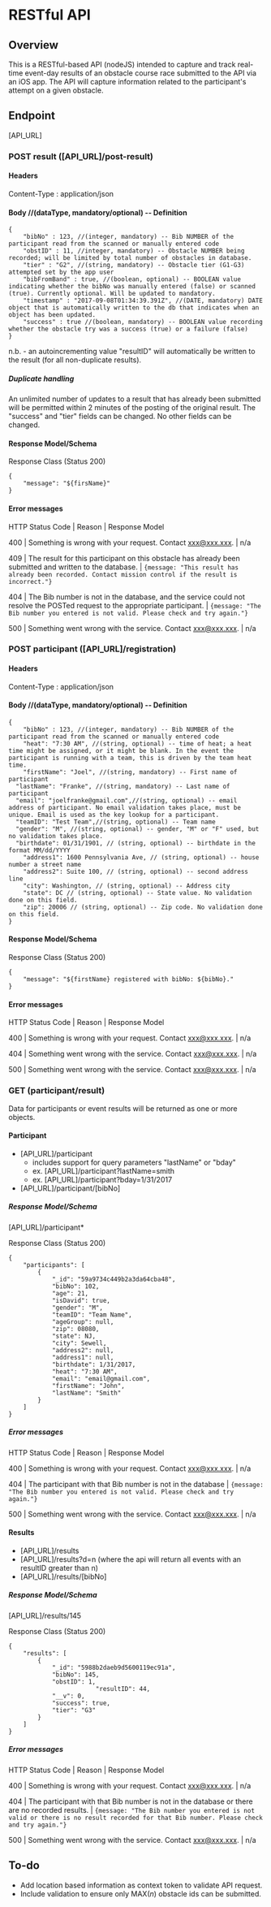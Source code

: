 # RESTful API

## Overview
This is a RESTful-based API (nodeJS) intended to capture and track real-time event-day results of an obstacle course race submitted to the API via an iOS app. The API will capture information related to the participant's attempt on a given obstacle.

## Endpoint
[API_URL]

### POST result ([API_URL]/post-result)

#### Headers
Content-Type :  application/json

#### Body //(dataType, mandatory/optional) -- Definition
```
{
	"bibNo" : 123, //(integer, mandatory) -- Bib NUMBER of the participant read from the scanned or manually entered code
	"obstID" : 11, //integer, mandatory) -- Obstacle NUMBER being recorded; will be limited by total number of obstacles in database.
	"tier" : "G2", //(string, mandatory) -- Obstacle tier (G1-G3) attempted set by the app user
	"bibFromBand" : true, //(boolean, optional) -- BOOLEAN value indicating whether the bibNo was manually entered (false) or scanned (true). Currently optional. Will be updated to mandatory.
	"timestamp" : "2017-09-08T01:34:39.391Z", //(DATE, mandatory) DATE object that is automatically written to the db that indicates when an object has been updated.
	"success" : true //(boolean, mandatory) -- BOOLEAN value recording whether the obstacle try was a success (true) or a failure (false)
}
```
n.b. - an autoincrementing value "resultID" will automatically be written to the result (for all non-duplicate results).

##### Duplicate handling
An unlimited number of updates to a result that has already been submitted will be permitted within 2 minutes of the posting of the original result. The "success" and "tier" fields can be changed. No other fields can be changed.

#### Response Model/Schema
Response Class (Status 200)
```
{
    "message": "${firsName}"
}
```

#### Error messages
HTTP Status Code | Reason | Response Model

400 | Something is wrong with your request. Contact xxx@xxx.xxx. | n/a

409 | The result for this participant on this obstacle has already been submitted and written to the database. | ```{message: "This result has already been recorded. Contact mission control if the result is incorrect."}```

404 | The Bib number is not in the database, and the service could not resolve the POSTed request to the appropriate participant. | ```{message: "The Bib number you entered is not valid. Please check and try again."}```

500 | Something went wrong with the service. Contact xxx@xxx.xxx. | n/a

### POST participant ([API_URL]/registration)

#### Headers
Content-Type :  application/json

#### Body //(dataType, mandatory/optional) -- Definition
```
{
	"bibNo" : 123, //(integer, mandatory) -- Bib NUMBER of the participant read from the scanned or manually entered code
	"heat": "7:30 AM", //(string, optional) -- time of heat; a heat time might be assigned, or it might be blank. In the event the participant is running with a team, this is driven by the team heat time.
	"firstName": "Joel", //(string, mandatory) -- First name of participant
  "lastName": "Franke", //(string, mandatory) -- Last name of participant
  "email": "joelfranke@gmail.com",//(string, optional) -- email address of participant. No email validation takes place, must be unique. Email is used as the key lookup for a participant.
  "teamID": "Test Team",//(string, optional) -- Team name
  "gender": "M", //(string, optional) -- gender, "M" or "F" used, but no validation takes place.
  "birthdate": 01/31/1901, // (string, optional) -- birthdate in the format MM/dd/YYYY
	"address1": 1600 Pennsylvania Ave, // (string, optional) -- house number a street name
	"address2": Suite 100, // (string, optional) -- second address line
	"city": Washington, // (string, optional) -- Address city
	"state": DC // (string, optional) -- State value. No validation done on this field.
	"zip": 20006 // (string, optional) -- Zip code. No validation done on this field.
}
```

#### Response Model/Schema
Response Class (Status 200)
```
{
    "message": "${firstName} registered with bibNo: ${bibNo}."
}
```

#### Error messages
HTTP Status Code | Reason | Response Model

400 | Something is wrong with your request. Contact xxx@xxx.xxx. | n/a

404 | Something went wrong with the service. Contact xxx@xxx.xxx. | n/a

500 | Something went wrong with the service. Contact xxx@xxx.xxx. | n/a



### GET (participant/result)
Data for participants or event results will be returned as one or more objects.

#### Participant
- [API_URL]/participant
	- includes support for query parameters "lastName" or "bday"
	- ex. [API_URL]/participant?lastName=smith
	- ex. [API_URL]/participant?bday=1/31/2017
- [API_URL]/participant/[bibNo]

##### Response Model/Schema

[API_URL]/participant*

Response Class (Status 200)
```
{
    "participants": [
        {
            "_id": "59a9734c449b2a3da64cba48",
            "bibNo": 102,
            "age": 21,
            "isDavid": true,
            "gender": "M",
            "teamID": "Team Name",
            "ageGroup": null,
            "zip": 08080,
            "state": NJ,
            "city": Sewell,
            "address2": null,
            "address1": null,
            "birthdate": 1/31/2017,
            "heat": "7:30 AM",
            "email": "email@gmail.com",
            "firstName": "John",
            "lastName": "Smith"
        }
    ]
}
```

##### Error messages
HTTP Status Code | Reason | Response Model

400 | Something is wrong with your request. Contact xxx@xxx.xxx. | n/a

404 | The participant with that Bib number is not in the database | ```{message: "The Bib number you entered is not valid. Please check and try again."}```

500 | Something went wrong with the service. Contact xxx@xxx.xxx. | n/a

#### Results
- [API_URL]/results
- [API_URL]/results?d=n (where the api will return all events with an resultID greater than n)
- [API_URL]/results/[bibNo]

##### Response Model/Schema

[API_URL]/results/145

Response Class (Status 200)
```
{
    "results": [
        {
            "_id": "5988b2daeb9d5600119ec91a",
            "bibNo": 145,
            "obstID": 1,
						"resultID": 44,
            "__v": 0,
            "success": true,
            "tier": "G3"
        }
    ]
}
```

##### Error messages
HTTP Status Code | Reason | Response Model

400 | Something is wrong with your request. Contact xxx@xxx.xxx. | n/a

404 | The participant with that Bib number is not in the database or there are no recorded results. | ```{message: "The Bib number you entered is not valid or there is no result recorded for that Bib number. Please check and try again."}```

500 | Something went wrong with the service. Contact xxx@xxx.xxx. | n/a

## To-do
- Add location based information as context token to validate API request.
- Include validation to ensure only MAX(*n*) obstacle ids can be submitted.
